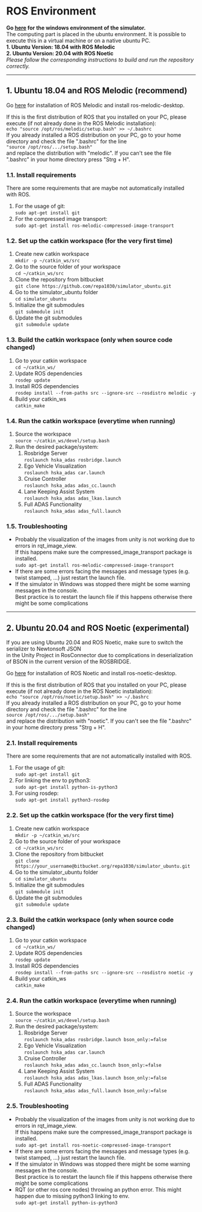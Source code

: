# ROS Environment

**Go [here](https://github.com/repa1030/simulator_windows) for the windows environment of the simulator.**  
The computing part is placed in the ubuntu environment. It is possible to execute this in a virtual machine or on a native ubuntu PC.  
**1. Ubuntu Version: 18.04 with ROS Melodic**  
**2. Ubuntu Version: 20.04 with ROS Noetic**  
_Please follow the corresponding instructions to build and run the repository correctly._

-----------------------

## 1. Ubuntu 18.04 and ROS Melodic (recommend)

Go [here](http://wiki.ros.org/melodic/Installation/Ubuntu) for installation of ROS Melodic and install ros-melodic-desktop.

If this is the first distribution of ROS that you installed on your PC, please execute (if not already done in the ROS Melodic installation):  
`echo "source /opt/ros/melodic/setup.bash" >> ~/.bashrc`  
If you already installed a ROS distribution on your PC, go to your home directory and check the file ".bashrc" for the line  
`"source /opt/ros/.../setup.bash"`  
and replace the distribution with "melodic". If you can't see the file ".bashrc" in your home directory press "Strg + H".

### 1.1. Install requirements

There are some requirements that are maybe not automatically installed with ROS.

1. For the usage of git:   
`sudo apt-get install git`
2. For the compressed image transport:  
`sudo apt-get install ros-melodic-compressed-image-transport`

### 1.2. Set up the catkin workspace (for the very first time)

1. Create new catkin workspace  
`mkdir -p ~/catkin_ws/src`
2. Go to the source folder of your workspace  
`cd ~/catkin_ws/src`
3. Clone the repository from bitbucket  
`git clone https://github.com/repa1030/simulator_ubuntu.git`
4. Go to the simulator_ubuntu folder  
`cd simulator_ubuntu`
5. Initialize the git submodules  
`git submodule init`
6. Update the git submodules  
`git submodule update`

### 1.3. Build the catkin workspace (only when source code changed)

1. Go to your catkin workspace  
`cd ~/catkin_ws/`
2. Update ROS dependencies  
`rosdep update`
3. Install ROS dependencies  
`rosdep install --from-paths src --ignore-src --rosdistro melodic -y`
4. Build your catkin_ws  
`catkin_make`

### 1.4. Run the catkin workspace (everytime when running)

1. Source the workspace  
`source ~/catkin_ws/devel/setup.bash`
2. Run the desired package/system:
    1. Rosbridge Server  
    `roslaunch hska_adas rosbridge.launch`
    2. Ego Vehicle Visualization  
    `roslaunch hska_adas car.launch`
    3. Cruise Controller  
    `roslaunch hska_adas adas_cc.launch`
    4. Lane Keeping Assist System  
    `roslaunch hska_adas adas_lkas.launch`
    5. Full ADAS Functionality  
    `roslaunch hska_adas adas_full.launch`

### 1.5. Troubleshooting

* Probably the visualization of the images from unity is not working due to errors in rqt_image_view.  
If this happens make sure the compressed_image_transport package is installed.  
`sudo apt-get install ros-melodic-compressed-image-transport`
* If there are some errors facing the messages and message types (e.g. twist stamped, ...) just restart the launch file.
* If the simulator in Windows was stopped there might be some warning messages in the console.  
Best practice is to restart the launch file if this happens otherwise there might be some complications  

-----------------------

## 2. Ubuntu 20.04 and ROS Noetic (experimental)

If you are using Ubuntu 20.04 and ROS Noetic, make sure to switch the serializer to Newtonsoft JSON  
in the Unity Project in RosConnector due to complications in deserialization of BSON in the current version of the ROSBRIDGE.

Go [here](http://wiki.ros.org/noetic/Installation/Ubuntu) for installation of ROS Noetic and install ros-noetic-desktop.

If this is the first distribution of ROS that you installed on your PC, please execute (if not already done in the ROS Noetic installation):  
`echo "source /opt/ros/noetic/setup.bash" >> ~/.bashrc`  
If you already installed a ROS distribution on your PC, go to your home directory and check the file ".bashrc" for the line  
`source /opt/ros/.../setup.bash"`  
and replace the distribution with "noetic". If you can't see the file ".bashrc" in your home directory press "Strg + H".

### 2.1. Install requirements

There are some requirements that are not automatically installed with ROS.

1. For the usage of git:  
`sudo apt-get install git`
2. For linking the env to python3:  
`sudo apt-get install python-is-python3`
3. For using rosdep:  
`sudo apt-get install python3-rosdep`

### 2.2. Set up the catkin workspace (for the very first time)

1. Create new catkin workspace  
`mkdir -p ~/catkin_ws/src`
2. Go to the source folder of your workspace  
`cd ~/catkin_ws/src`
3. Clone the repository from bitbucket  
`git clone https://your_username@bitbucket.org/repa1030/simulator_ubuntu.git`
4. Go to the simulator_ubuntu folder  
`cd simulator_ubuntu`
5. Initialize the git submodules  
`git submodule init`
6. Update the git submodules  
`git submodule update`

### 2.3. Build the catkin workspace (only when source code changed)

1. Go to your catkin workspace  
`cd ~/catkin_ws/`
2. Update ROS dependencies  
`rosdep update`
3. Install ROS dependencies  
`rosdep install --from-paths src --ignore-src --rosdistro noetic -y`
4. Build your catkin_ws  
`catkin_make`

### 2.4. Run the catkin workspace (everytime when running)

1. Source the workspace  
`source ~/catkin_ws/devel/setup.bash`
2. Run the desired package/system:
    1. Rosbridge Server  
    `roslaunch hska_adas rosbridge.launch bson_only:=false`
    2. Ego Vehicle Visualization  
    `roslaunch hska_adas car.launch`
    3. Cruise Controller  
    `roslaunch hska_adas adas_cc.launch bson_only:=false`
    4. Lane Keeping Assist System  
    `roslaunch hska_adas adas_lkas.launch bson_only:=false`
    5. Full ADAS Functionality  
    `roslaunch hska_adas adas_full.launch bson_only:=false`

### 2.5. Troubleshooting

* Probably the visualization of the images from unity is not working due to errors in rqt_image_view.  
If this happens make sure the compressed_image_transport package is installed.  
`sudo apt-get install ros-noetic-compressed-image-transport`
* If there are some errors facing the messages and message types (e.g. twist stamped, ...) just restart the launch file.
* If the simulator in Windows was stopped there might be some warning messages in the console.  
Best practice is to restart the launch file if this happens otherwise there might be some complications  
* RQT (or other ros core nodes) throwing an python error. This might happen due to missing python3 linking to env.  
`sudo apt-get install python-is-python3`
